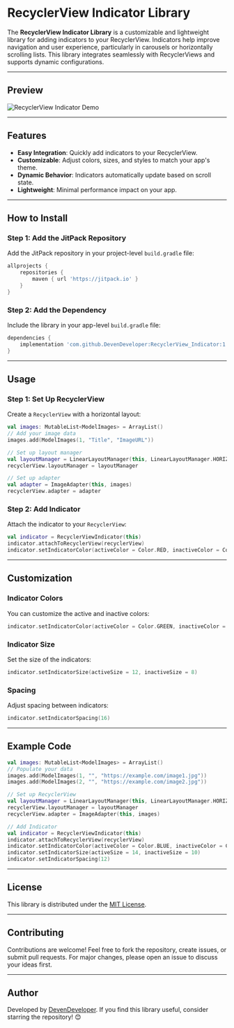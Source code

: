 # RecyclerView Indicator Library

The **RecyclerView Indicator Library** is a customizable and lightweight library for adding indicators to your RecyclerView. Indicators help improve navigation and user experience, particularly in carousels or horizontally scrolling lists. This library integrates seamlessly with RecyclerViews and supports dynamic configurations.

---

## Preview

![RecyclerView Indicator Demo](https://github.com/DevenDeveloper/RecyclerView_Indicator/raw/main/preview.gif)

---

## Features

- **Easy Integration**: Quickly add indicators to your RecyclerView.
- **Customizable**: Adjust colors, sizes, and styles to match your app's theme.
- **Dynamic Behavior**: Indicators automatically update based on scroll state.
- **Lightweight**: Minimal performance impact on your app.

---

## How to Install

### Step 1: Add the JitPack Repository
Add the JitPack repository in your project-level `build.gradle` file:

```gradle
allprojects {
    repositories {
        maven { url 'https://jitpack.io' }
    }
}
```

### Step 2: Add the Dependency
Include the library in your app-level `build.gradle` file:

```gradle
dependencies {
    implementation 'com.github.DevenDeveloper:RecyclerView_Indicator:1.0.0'
}
```

---

## Usage

### Step 1: Set Up RecyclerView
Create a `RecyclerView` with a horizontal layout:

```kotlin
val images: MutableList<ModelImages> = ArrayList()
// Add your image data
images.add(ModelImages(1, "Title", "ImageURL"))

// Set up layout manager
val layoutManager = LinearLayoutManager(this, LinearLayoutManager.HORIZONTAL, false)
recyclerView.layoutManager = layoutManager

// Set up adapter
val adapter = ImageAdapter(this, images)
recyclerView.adapter = adapter
```

### Step 2: Add Indicator
Attach the indicator to your `RecyclerView`:

```kotlin
val indicator = RecyclerViewIndicator(this)
indicator.attachToRecyclerView(recyclerView)
indicator.setIndicatorColor(activeColor = Color.RED, inactiveColor = Color.GRAY)
```

---

## Customization

### Indicator Colors
You can customize the active and inactive colors:

```kotlin
indicator.setIndicatorColor(activeColor = Color.GREEN, inactiveColor = Color.LIGHT_GRAY)
```

### Indicator Size
Set the size of the indicators:

```kotlin
indicator.setIndicatorSize(activeSize = 12, inactiveSize = 8)
```

### Spacing
Adjust spacing between indicators:

```kotlin
indicator.setIndicatorSpacing(16)
```

---

## Example Code
```kotlin
val images: MutableList<ModelImages> = ArrayList()
// Populate your data
images.add(ModelImages(1, "", "https://example.com/image1.jpg"))
images.add(ModelImages(2, "", "https://example.com/image2.jpg"))

// Set up RecyclerView
val layoutManager = LinearLayoutManager(this, LinearLayoutManager.HORIZONTAL, false)
recyclerView.layoutManager = layoutManager
recyclerView.adapter = ImageAdapter(this, images)

// Add Indicator
val indicator = RecyclerViewIndicator(this)
indicator.attachToRecyclerView(recyclerView)
indicator.setIndicatorColor(activeColor = Color.BLUE, inactiveColor = Color.LIGHT_GRAY)
indicator.setIndicatorSize(activeSize = 14, inactiveSize = 10)
indicator.setIndicatorSpacing(12)
```

---

## License
This library is distributed under the [MIT License](https://opensource.org/licenses/MIT).

---

## Contributing
Contributions are welcome! Feel free to fork the repository, create issues, or submit pull requests. For major changes, please open an issue to discuss your ideas first.

---

## Author
Developed by [DevenDeveloper](https://github.com/DevenDeveloper). If you find this library useful, consider starring the repository! 😊
